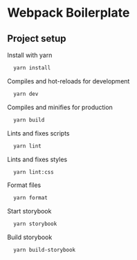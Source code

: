 # Webpack Boilerplate

## Project setup

Install with yarn

```bash
  yarn install
```

Compiles and hot-reloads for development

```bash
  yarn dev
```

Compiles and minifies for production

```bash
  yarn build
```

Lints and fixes scripts

```bash
  yarn lint
```

Lints and fixes styles

```bash
  yarn lint:css
```

Format files

```bash
  yarn format
```

Start storybook

```bash
  yarn storybook
```

Build storybook

```bash
  yarn build-storybook
```
